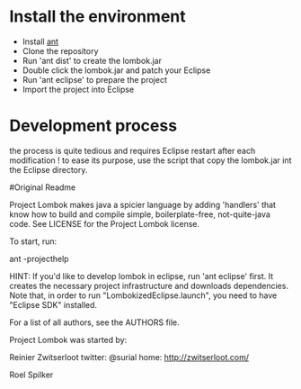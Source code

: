 # Install the environment

* Install [ant](https://ant.apache.org/bindownload.cgi)
* Clone the repository
* Run 'ant dist' to create the lombok.jar
* Double click the lombok.jar and patch your Eclipse
* Run 'ant eclipse' to prepare the project
* Import the project into Eclipse

# Development process

the process is quite tedious and requires Eclipse restart after each modification ! 
to ease its purpose, use the script that copy the lombok.jar int the Eclipse directory.




#Original Readme

Project Lombok makes java a spicier language by adding 'handlers' that know how to build and compile simple, boilerplate-free, not-quite-java code.
See LICENSE for the Project Lombok license.


To start, run:

ant -projecthelp

HINT: If you'd like to develop lombok in eclipse, run 'ant eclipse' first. It creates the necessary project infrastructure and downloads dependencies. Note that, in order to run "LombokizedEclipse.launch", you need to have "Eclipse SDK" installed.

For a list of all authors, see the AUTHORS file. 

Project Lombok was started by: 

Reinier Zwitserloot
twitter: @surial
home: http://zwitserloot.com/

Roel Spilker
